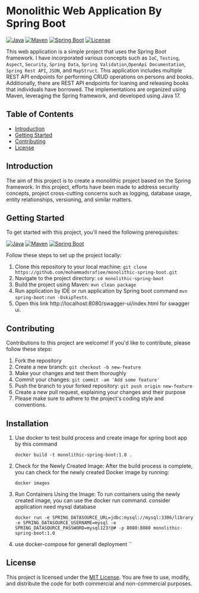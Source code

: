 # Monolithic Web Application By Spring Boot

[![Java](https://img.shields.io/badge/Java-17-orange.svg)](https://www.oracle.com/java/technologies/javase-jdk17-downloads.html)
[![Maven](https://img.shields.io/badge/Maven-3.9.3-yellow.svg)](https://maven.apache.org/download.cgi)
[![Spring Boot](https://img.shields.io/badge/Spring_Boot-3.1.3-brightgreen.svg)](https://spring.io/projects/spring-boot)
[![License](https://img.shields.io/badge/License-MIT-blue.svg)](LICENSE)

This web application is a simple project that uses the Spring Boot framework. I have incorporated various concepts such
as `IoC`, `Testing`, `Aspect`, `Security`, `Spring Data`, `Spring Validation`,`OpenApi Documentation`, `Spring Rest API`, `JSON`,
and `MapStruct`. This application includes multiple REST API endpoints for performing CRUD operations on persons and
books. Additionally, there are REST API endpoints for loaning and releasing books that individuals have borrowed. The
implementations are organized using Maven, leveraging the Spring framework, and developed using Java 17.

## Table of Contents

* [Introduction](#introduction)
* [Getting Started](#getting_started)
* [Contributing](#contributing)
* [License](#license)

## Introduction

<a name="introduction"></a>
The aim of this project is to create a monolithic project based on the Spring framework. In this project, efforts have
been made to address security concepts, project cross-cutting concerns such as logging, database usage, entity
relationships, versioning, and similar matters.

## Getting Started

<a name="getting_started"></a>
To get started with this project, you'll need the following prerequisites:

[![Java](https://img.shields.io/badge/Java-17-orange.svg)](https://www.oracle.com/java/technologies/javase-jdk17-downloads.html)
[![Maven](https://img.shields.io/badge/Maven-3.9.3-yellow.svg)](https://maven.apache.org/download.cgi)
[![Spring Boot](https://img.shields.io/badge/Spring_Boot-3.1.3-brightgreen.svg)](https://spring.io/projects/spring-boot)

Follow these steps to set up the project locally:

1. Clone this repository to your local
   machine: ` git clone https://github.com/mohammadsrafiee/monolithic-spring-boot.git `
2. Navigate to the project directory: ` cd monolithic-spring-boot `
3. Build the project using Maven: ` mvn clean package `
4. Run application by IDE or run application by Spring boot command `mvn spring-boot:run -DskipTests`.
5. Open this link http://localhost:8080/swagger-ui/index.html for swagger ui.

## Contributing

<a name="contributing"></a>
Contributions to this project are welcome! If you'd like to contribute, please follow these steps:

1. Fork the repository
2. Create a new branch: ` git checkout -b new-feature `
3. Make your changes and test them thoroughly
4. Commit your changes: ` git commit -am 'Add some feature' `
5. Push the branch to your forked repository: ` git push origin new-feature `
6. Create a new pull request, explaining your changes and their purpose
7. Please make sure to adhere to the project's coding style and conventions.

## Installation

1. Use docker to test build process and create image for spring boot app by this command

   `docker build -t monolithic-spring-boot:1.0 .`
2. Check for the Newly Created Image: After the build process is complete, you can check for the newly created Docker
   image by running:

   `docker images`
3. Run Containers Using the Image: To run containers using the newly created image, you can use the docker run command.
   consider application need mysql database

   `docker run -e SPRING_DATASOURCE_URL=jdbc:mysql://mysql:3306/library -e SPRING_DATASOURCE_USERNAME=mysql -e SPRING_DATASOURCE_PASSWORD=mysql123!@# -p 8080:8080 monolithic-spring-boot:1.0 `

4. use docker-compose for generall deployment ``
## License

<a name="license"></a>
This project is licensed under the [MIT License](LICENSE). You are free to use, modify, and distribute the code for both
commercial and non-commercial purposes.
